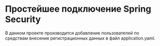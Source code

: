 # Простейшее подключение Spring Security

В данном проекте производится добавление пользователей по средствам внесения
регистрационных данных в файл application.yaml.